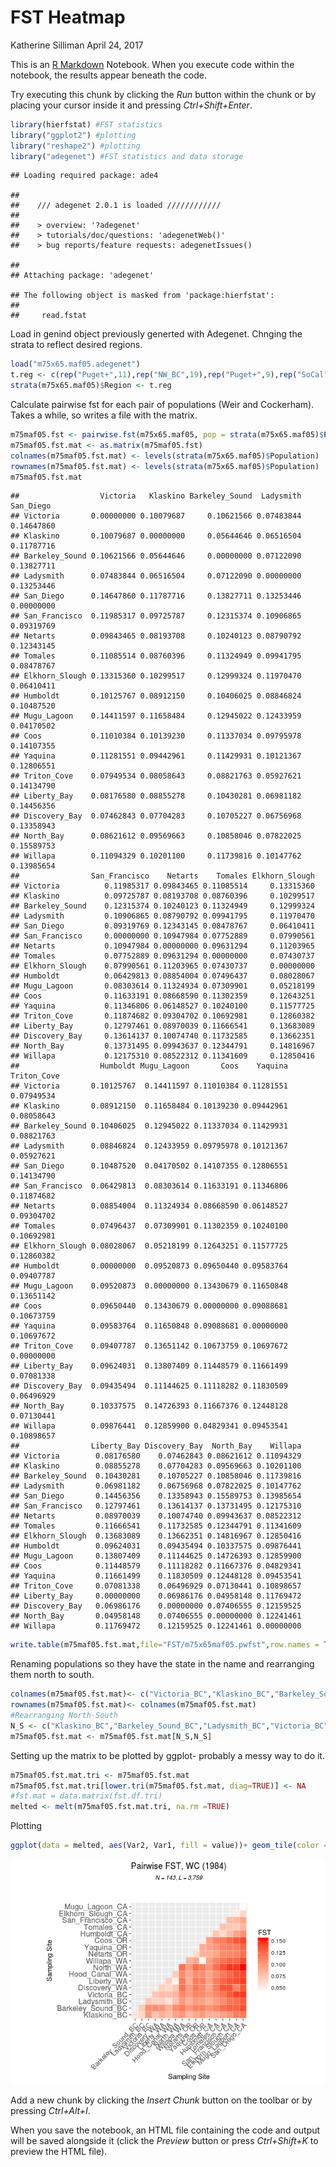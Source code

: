 FST Heatmap
================
Katherine Silliman
April 24, 2017

This is an [R Markdown](http://rmarkdown.rstudio.com) Notebook. When you execute code within the notebook, the results appear beneath the code.

Try executing this chunk by clicking the *Run* button within the chunk or by placing your cursor inside it and pressing *Ctrl+Shift+Enter*.

``` r
library(hierfstat) #FST statistics
library("ggplot2") #plotting
library("reshape2") #plotting
library("adegenet") #FST statistics and data storage
```

    ## Loading required package: ade4

    ## 
    ##    /// adegenet 2.0.1 is loaded ////////////
    ## 
    ##    > overview: '?adegenet'
    ##    > tutorials/doc/questions: 'adegenetWeb()' 
    ##    > bug reports/feature requests: adegenetIssues()

    ## 
    ## Attaching package: 'adegenet'

    ## The following object is masked from 'package:hierfstat':
    ## 
    ##     read.fstat

Load in genind object previously generted with Adegenet. Chnging the strata to reflect desired regions.

``` r
load("m75x65.maf05.adegenet")
t.reg <- c(rep("Puget+",11),rep("NW_BC",19),rep("Puget+",9),rep("SoCal",8),rep("NoCal",2),"Oregon23",rep("NoCal",24),rep("SoCal",10),rep("Willapa_Coos",9),rep("Oregon23",7),"NoCal",rep("Oregon23",6),rep("Puget+",29),rep("Willapa_Coos",7))
strata(m75x65.maf05)$Region <- t.reg
```

Calculate pairwise fst for each pair of populations (Weir and Cockerham). Takes a while, so writes a file with the matrix.

``` r
m75maf05.fst <- pairwise.fst(m75x65.maf05, pop = strata(m75x65.maf05)$Population,res.type = "matrix")
m75maf05.fst.mat <- as.matrix(m75maf05.fst)
colnames(m75maf05.fst.mat) <- levels(strata(m75x65.maf05)$Population)
rownames(m75maf05.fst.mat) <- levels(strata(m75x65.maf05)$Population)
m75maf05.fst.mat
```

    ##                  Victoria   Klaskino Barkeley_Sound  Ladysmith  San_Diego
    ## Victoria       0.00000000 0.10079687     0.10621566 0.07483844 0.14647860
    ## Klaskino       0.10079687 0.00000000     0.05644646 0.06516504 0.11787716
    ## Barkeley_Sound 0.10621566 0.05644646     0.00000000 0.07122090 0.13827711
    ## Ladysmith      0.07483844 0.06516504     0.07122090 0.00000000 0.13253446
    ## San_Diego      0.14647860 0.11787716     0.13827711 0.13253446 0.00000000
    ## San_Francisco  0.11985317 0.09725787     0.12315374 0.10906865 0.09319769
    ## Netarts        0.09843465 0.08193708     0.10240123 0.08790792 0.12343145
    ## Tomales        0.11085514 0.08760396     0.11324949 0.09941795 0.08478767
    ## Elkhorn_Slough 0.13315360 0.10299517     0.12999324 0.11970470 0.06410411
    ## Humboldt       0.10125767 0.08912150     0.10406025 0.08846824 0.10487520
    ## Mugu_Lagoon    0.14411597 0.11658484     0.12945022 0.12433959 0.04170502
    ## Coos           0.11010384 0.10139230     0.11337034 0.09795978 0.14107355
    ## Yaquina        0.11281551 0.09442961     0.11429931 0.10121367 0.12806551
    ## Triton_Cove    0.07949534 0.08058643     0.08821763 0.05927621 0.14134790
    ## Liberty_Bay    0.08176580 0.08855278     0.10430281 0.06981182 0.14456356
    ## Discovery_Bay  0.07462843 0.07704283     0.10705227 0.06756968 0.13358943
    ## North_Bay      0.08621612 0.09569663     0.10858046 0.07822025 0.15589753
    ## Willapa        0.11094329 0.10201100     0.11739816 0.10147762 0.13985654
    ##                San_Francisco    Netarts    Tomales Elkhorn_Slough
    ## Victoria          0.11985317 0.09843465 0.11085514     0.13315360
    ## Klaskino          0.09725787 0.08193708 0.08760396     0.10299517
    ## Barkeley_Sound    0.12315374 0.10240123 0.11324949     0.12999324
    ## Ladysmith         0.10906865 0.08790792 0.09941795     0.11970470
    ## San_Diego         0.09319769 0.12343145 0.08478767     0.06410411
    ## San_Francisco     0.00000000 0.10947984 0.07752889     0.07990561
    ## Netarts           0.10947984 0.00000000 0.09631294     0.11203965
    ## Tomales           0.07752889 0.09631294 0.00000000     0.07430737
    ## Elkhorn_Slough    0.07990561 0.11203965 0.07430737     0.00000000
    ## Humboldt          0.06429813 0.08854004 0.07496437     0.08028067
    ## Mugu_Lagoon       0.08303614 0.11324934 0.07309901     0.05218199
    ## Coos              0.11633191 0.08668590 0.11302359     0.12643251
    ## Yaquina           0.11346806 0.06148527 0.10240100     0.11577725
    ## Triton_Cove       0.11874682 0.09304702 0.10692981     0.12860382
    ## Liberty_Bay       0.12797461 0.08970039 0.11666541     0.13683089
    ## Discovery_Bay     0.13614137 0.10074740 0.11732585     0.13662351
    ## North_Bay         0.13731495 0.09943637 0.12344791     0.14816967
    ## Willapa           0.12175310 0.08522312 0.11341609     0.12850416
    ##                  Humboldt Mugu_Lagoon       Coos    Yaquina Triton_Cove
    ## Victoria       0.10125767  0.14411597 0.11010384 0.11281551  0.07949534
    ## Klaskino       0.08912150  0.11658484 0.10139230 0.09442961  0.08058643
    ## Barkeley_Sound 0.10406025  0.12945022 0.11337034 0.11429931  0.08821763
    ## Ladysmith      0.08846824  0.12433959 0.09795978 0.10121367  0.05927621
    ## San_Diego      0.10487520  0.04170502 0.14107355 0.12806551  0.14134790
    ## San_Francisco  0.06429813  0.08303614 0.11633191 0.11346806  0.11874682
    ## Netarts        0.08854004  0.11324934 0.08668590 0.06148527  0.09304702
    ## Tomales        0.07496437  0.07309901 0.11302359 0.10240100  0.10692981
    ## Elkhorn_Slough 0.08028067  0.05218199 0.12643251 0.11577725  0.12860382
    ## Humboldt       0.00000000  0.09520873 0.09650440 0.09583764  0.09407787
    ## Mugu_Lagoon    0.09520873  0.00000000 0.13430679 0.11650848  0.13651142
    ## Coos           0.09650440  0.13430679 0.00000000 0.09088681  0.10673759
    ## Yaquina        0.09583764  0.11650848 0.09088681 0.00000000  0.10697672
    ## Triton_Cove    0.09407787  0.13651142 0.10673759 0.10697672  0.00000000
    ## Liberty_Bay    0.09624031  0.13807409 0.11448579 0.11661499  0.07081338
    ## Discovery_Bay  0.09435494  0.11144625 0.11118282 0.11830509  0.06496929
    ## North_Bay      0.10337575  0.14726393 0.11667376 0.12448128  0.07130441
    ## Willapa        0.09876441  0.12859900 0.04829341 0.09453541  0.10898657
    ##                Liberty_Bay Discovery_Bay  North_Bay    Willapa
    ## Victoria        0.08176580    0.07462843 0.08621612 0.11094329
    ## Klaskino        0.08855278    0.07704283 0.09569663 0.10201100
    ## Barkeley_Sound  0.10430281    0.10705227 0.10858046 0.11739816
    ## Ladysmith       0.06981182    0.06756968 0.07822025 0.10147762
    ## San_Diego       0.14456356    0.13358943 0.15589753 0.13985654
    ## San_Francisco   0.12797461    0.13614137 0.13731495 0.12175310
    ## Netarts         0.08970039    0.10074740 0.09943637 0.08522312
    ## Tomales         0.11666541    0.11732585 0.12344791 0.11341609
    ## Elkhorn_Slough  0.13683089    0.13662351 0.14816967 0.12850416
    ## Humboldt        0.09624031    0.09435494 0.10337575 0.09876441
    ## Mugu_Lagoon     0.13807409    0.11144625 0.14726393 0.12859900
    ## Coos            0.11448579    0.11118282 0.11667376 0.04829341
    ## Yaquina         0.11661499    0.11830509 0.12448128 0.09453541
    ## Triton_Cove     0.07081338    0.06496929 0.07130441 0.10898657
    ## Liberty_Bay     0.00000000    0.06986176 0.04958148 0.11769472
    ## Discovery_Bay   0.06986176    0.00000000 0.07406555 0.12159525
    ## North_Bay       0.04958148    0.07406555 0.00000000 0.12241461
    ## Willapa         0.11769472    0.12159525 0.12241461 0.00000000

``` r
write.table(m75maf05.fst.mat,file="FST/m75x65maf05.pwfst",row.names = T,col.names = T)
```

Renaming populations so they have the state in the name and rearranging them north to south.

``` r
colnames(m75maf05.fst.mat)<- c("Victoria_BC","Klaskino_BC","Barkeley_Sound_BC","Ladysmith_BC","San_Diego_CA","San_Francisco_CA","Netarts_OR","Tomales_CA","Elkhorn_Slough_CA","Humboldt_CA","Mugu_Lagoon_CA","Coos_OR","Yaquina_OR","Hood_Canal_WA","Liberty_WA","Discovery_WA","North_WA","Willapa_WA")
rownames(m75maf05.fst.mat)<- colnames(m75maf05.fst.mat)
#Rearranging North-South
N_S <- c("Klaskino_BC","Barkeley_Sound_BC","Ladysmith_BC","Victoria_BC","Discovery_WA","Liberty_WA","Hood_Canal_WA","North_WA","Willapa_WA","Netarts_OR","Yaquina_OR","Coos_OR", "Humboldt_CA","Tomales_CA","San_Francisco_CA","Elkhorn_Slough_CA","Mugu_Lagoon_CA","San_Diego_CA")
m75maf05.fst.mat <- m75maf05.fst.mat[N_S,N_S]
```

Setting up the matrix to be plotted by ggplot- probably a messy way to do it.

``` r
m75maf05.fst.mat.tri <- m75maf05.fst.mat
m75maf05.fst.mat.tri[lower.tri(m75maf05.fst.mat, diag=TRUE)] <- NA
#fst.mat = data.matrix(fst.df.tri)
melted <- melt(m75maf05.fst.mat.tri, na.rm =TRUE)
```

Plotting

``` r
ggplot(data = melted, aes(Var2, Var1, fill = value))+ geom_tile(color = "white")+ scale_fill_gradient(low = "white", high = "red", name="FST")  + ggtitle(expression(atop("Pairwise FST, WC (1984)", atop(italic("N = 143, L = 3,759"), ""))))+labs( x = "Sampling Site", y = "Sampling Site") + theme(axis.text.x = element_text(angle = 45, vjust = 1, size = 11, hjust = 1),axis.text.y = element_text(size = 12)) + coord_fixed()
```

![](heatmap_FST_files/figure-markdown_github/unnamed-chunk-6-1.png)

Add a new chunk by clicking the *Insert Chunk* button on the toolbar or by pressing *Ctrl+Alt+I*.

When you save the notebook, an HTML file containing the code and output will be saved alongside it (click the *Preview* button or press *Ctrl+Shift+K* to preview the HTML file).
